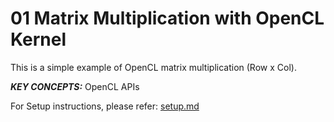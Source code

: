 01 Matrix Multiplication with OpenCL Kernel
======================

This is a simple example of OpenCL matrix multiplication (Row x Col).

***KEY CONCEPTS:*** OpenCL APIs


For Setup instructions, please refer: [setup.md][]

[setup.md]: setup.md

